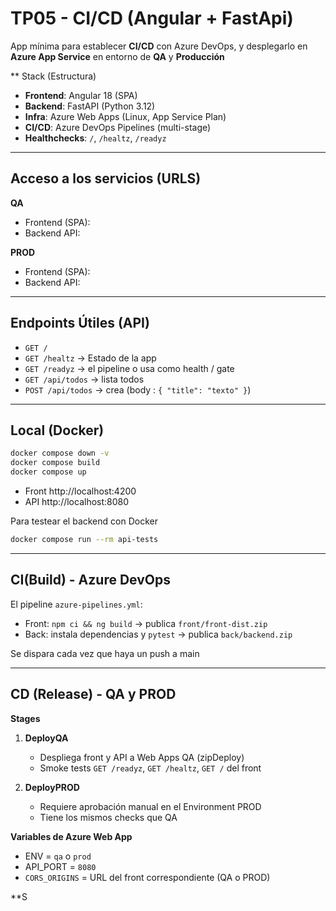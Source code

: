 # TP05 - CI/CD (Angular + FastApi)

App mínima para establecer **CI/CD** con Azure DevOps, y desplegarlo en **Azure App Service** en entorno de **QA** y **Producción**

** Stack (Estructura)
- **Frontend**: Angular 18 (SPA)
- **Backend**: FastAPI (Python 3.12)
- **Infra**: Azure Web Apps (Linux, App Service Plan)
- **CI/CD**: Azure DevOps Pipelines (multi-stage)
- **Healthchecks**: `/`, `/healtz`, `/readyz`

---

## Acceso a los servicios (URLS)

**QA**
- Frontend (SPA): 
- Backend API: 

**PROD**
- Frontend (SPA): 
- Backend API: 

---

## Endpoints Útiles (API)

- `GET /`
- `GET /healtz` -> Estado de la app
- `GET /readyz` -> el pipeline o usa como health / gate
- `GET /api/todos` -> lista todos
- `POST /api/todos` -> crea (body : `{ "title": "texto" }`)

---

## Local (Docker)

```bash
docker compose down -v
docker compose build
docker compose up 

```
- Front http://localhost:4200
- API http://localhost:8080

Para testear el backend con Docker
```bash
docker compose run --rm api-tests
```

---

## CI(Build) - Azure DevOps

El pipeline `azure-pipelines.yml`:
- Front: `npm ci && ng build` -> publica `front/front-dist.zip`
- Back: instala dependencias y `pytest` -> publica `back/backend.zip`

Se dispara cada vez que haya un push a main

---

## CD (Release) - QA y PROD

**Stages**
1) **DeployQA**
    - Despliega front y API a Web Apps QA (zipDeploy)
    - Smoke tests `GET /readyz`, `GET /healtz`, `GET /` del front

2) **DeployPROD**
    - Requiere aprobación manual en el Environment PROD
    - Tiene los mismos checks que QA

**Variables de Azure Web App**
- ENV = `qa` o `prod`
- API_PORT = `8080`
- `CORS_ORIGINS` = URL del front correspondiente (QA o PROD)

**S